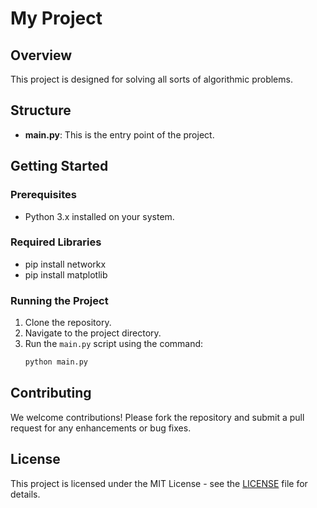 # My Project

## Overview

This project is designed for solving all sorts of algorithmic problems.

## Structure

- **main.py**: This is the entry point of the project.

## Getting Started

### Prerequisites

- Python 3.x installed on your system.

### Required Libraries

- pip install networkx
- pip install matplotlib

### Running the Project

1. Clone the repository.
2. Navigate to the project directory.
3. Run the `main.py` script using the command:
   ```bash
   python main.py
   ```

## Contributing

We welcome contributions! Please fork the repository and submit a pull request for any enhancements or bug fixes.

## License

This project is licensed under the MIT License - see the [LICENSE](LICENSE) file for details.

